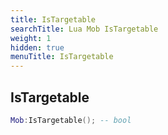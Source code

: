 ```yaml
---
title: IsTargetable
searchTitle: Lua Mob IsTargetable
weight: 1
hidden: true
menuTitle: IsTargetable
---
```

## IsTargetable
```lua
Mob:IsTargetable(); -- bool
```
